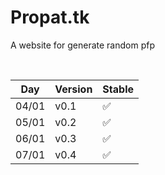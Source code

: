 # Propat.tk
 A website for generate random pfp
 
 <br>
 
| Day     | Version            | Stable            |
| ------- | ------------------ | ----------------- |
| 04/01   |      v0.1          | :white_check_mark:|
| 05/01   |      v0.2          | :white_check_mark:|
| 06/01   |      v0.3          | :white_check_mark:|
| 07/01   |      v0.4          | :white_check_mark:|
